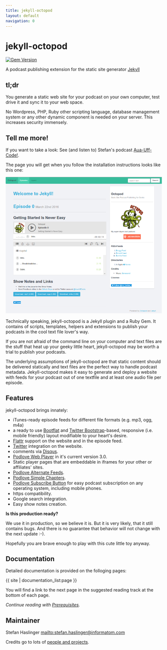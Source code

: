 ```yaml
---
title: jekyll-octopod
layout: default
navigation: 0
---
```


# jekyll-octopod

[![Gem Version](https://badge.fury.io/rb/jekyll-octopod.svg)](https://badge.fury.io/rb/jekyll-octopod)

A podcast publishing extension for the static site generator [Jekyll](https://jekyllrb.com/)

## tl;dr

You generate a static web site for your podcast on your own computer, test drive it and sync it to your web space.

No Wordpress, PHP, Ruby other scripting language, database management system or any other dynamic component is needed on your server.
This increases security immensely.

## Tell me more!

If you want to take a look: See (and listen to) Stefan's podcast [Aua-Uff-Code!](https://aua-uff-co.de).

The page you will get when you follow the installation instructions looks like this one:

<img src="img/demo.png" width="600" alt="screenshot" />

Technically speaking, jekyll-octopod is a Jekyll plugin and a Ruby Gem. It
contains of scripts, templates, helpers and extensions to publish your
podcasts in the cool text file lover's way.

If you are not afraid of the command line on your computer and text files are the
stuff that heat up your geeky little heart, jekyll-octopod may be worth a trial
to publish your podcasts.

The underlying assumptions of jekyll-octopod are that static content
should be delivered statically and text files are the perfect way to handle
podcast metadata. Jekyll-octopod makes it easy to generate and deploy a
website with feeds for your podcast out of one textfile and at least one audio
file per episode.


## Features

jekyll-octopod brings innately:

* iTunes-ready episode feeds for different file formats (e.g. mp3, ogg, m4a)
* a ready to use [Bootflat](http://bootflat.github.io/) and  [Twitter Bootstrap](http://twitter.github.com/bootstrap/)-based, responsive (i.e. mobile friendly) layout modifiable to your heart's desire.
* [Flattr](https://flattr.com/) support on the website and in the episode feed.
* [Twitter](https://twitter.com) integration on the website.
* comments via [Disqus](http://disqus.com/).
* [Podlove Web Player](http://podlove.org/podlove-web-player/) in it's current version 3.0.
* Static player pages that are embeddable in iframes for your other or affiliates' sites.
* [Podlove Alternate Feeds](http://podlove.org/alternate-feeds/).
* [Podlove Simple Chapters](http://podlove.org/simple-chapters/).
* [Podlove Subscribe Button](http://podlove.org/podlove-subscribe-button/) for easy podcast subscription on any operating system, including mobile phones.
* https compatibility.
* Google search integration.
* Easy show notes creation.

**Is this production ready?**

We use it in production, so we believe it is.
But it is very likely, that it still contains bugs. And there is no guarantee that behavior will not change with the next update :-).

Hopefully you are brave enough to play with this cute little toy anyway.


## Documentation

Detailed documentation is provided on the folloging pages:

{{ site | documentation_list:page }}

You will find a link to the next page in the suggested reading track at the bottom of each page.

_Continue reading with [Prerequisites](prerequisites)._

## Maintainer

Stefan Haslinger <mailto:stefan.haslinger@informatom.com>

Credits go to lots of [people and projects](credits).
